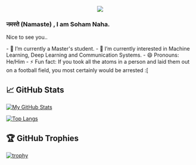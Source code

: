 <!--
**soham2109/soham2109** is a ✨ _special_ ✨ repository because its `README.md` (this file) appears on your GitHub profile.

Here are some ideas to get you started:

- 🔭 I’m currently working on ...
- 🌱 I’m currently learning ...
- 👯 I’m looking to collaborate on ...
- 🤔 I’m looking for help with ...
- 💬 Ask me about ...
- 📫 How to reach me: ...
- 😄 Pronouns: ...
- ⚡ Fun fact: ...
-->
<link rel="stylesheet" href="https://use.fontawesome.com/releases/v5.6.1/css/all.css" integrity="sha384-gfdkjb5BdAXd+lj+gudLWI+BXq4IuLW5IT+brZEZsLFm++aCMlF1V92rMkPaX4PP" crossorigin="anonymous">

<p style="text-align:center">
  <a href="https://github.com/antonkomarev/github-profile-views-counter">
    <img src="https://komarev.com/ghpvc/?username=soham2109&color=blueviolet">
</a>
<p>

### नमस्ते (Namaste) <i class="far fa-praying-hands"></i>, I am Soham Naha.
<p> 
  Nice to see you..
</p>
<p>
- 🔭 I’m currently a Master's student.  
- 🌱 I’m currently interested in Machine Learning, Deep Learning and Communication Systems.  
- 😄 Pronouns: He/Him  
- ⚡ Fun fact: If you took all the atoms in a person and laid them out on a football field, you most certainly would be arrested :[  
</p>

## &#x1f4c8; GitHub Stats
[![My GitHub Stats](https://github-readme-stats.vercel.app/api/?username=soham2109&count_private=true&theme=tokyonight&showicons=true)]()

[![Top Langs](https://github-readme-stats.vercel.app/api/top-langs/?username=soham2109&langs_count=5&theme=tokyonight)](https://github.com/anuraghazra/github-readme-stats)

## 🏆 GitHub Trophies

[![trophy](https://github-profile-trophy.vercel.app/?username=soham2109&theme=nord&column=7)](https://github.com/ryo-ma/github-profile-trophy)
